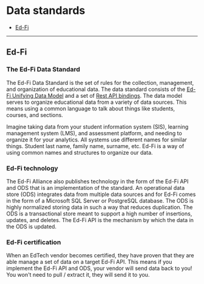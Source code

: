 # Data standards

- [Ed-Fi](#ed-fi)


----

## Ed-Fi
### The Ed-Fi Data Standard
The Ed-Fi Data Standard is the set of rules for the collection, management, and organization of educational data. The data standard consists of the [Ed-Fi Unifying Data Model](https://techdocs.ed-fi.org/display/EFDS33/Unifying+Data+Model+-+v3.3+Model+Reference) and a set of [Rest API bindings](https://api.ed-fi.org/v5.3/docs/swagger/index.html?urls.primaryName=Resources). The data model serves to organize educational data from a variety of data sources. This means using a common language to talk about things like students, courses, and sections.

Imagine taking data from your student information system (SIS), learning management system (LMS), and assessment platform, and needing to organize it for your analytics. All systems use different names for similar things. Student last name, family name, surname, etc. Ed-Fi is a way of using common names and structures to organize our data.


### Ed-Fi technology
The Ed-Fi Alliance also publishes technology in the form of the Ed-Fi API and ODS that is an implementation of the standard. An operational data store (ODS) integrates data from multiple data sources and for Ed-Fi comes in the form of a Microsoft SQL Server or PostgreSQL database. The ODS is highly normalized storing data in such a way that reduces duplication. The ODS is a transactional store meant to support a high number of insertions, updates, and deletes. The Ed-Fi API is the mechanism by which the data in the ODS is updated.

### Ed-Fi certification
When an EdTech vendor becomes certified, they have proven that they are able manage a set of data on a target Ed-Fi API. This means if you implement the Ed-Fi API and ODS, your vendor will send data back to you! You won't need to pull / extract it, they will send it to you.

